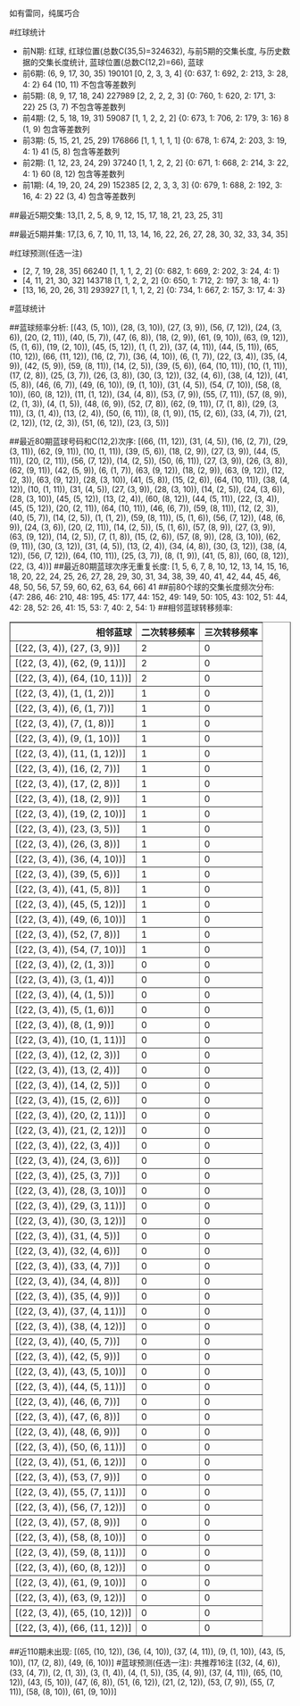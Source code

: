 <!-- 
.. title: 大乐透17103期(2017-09-04)数据分析报告
.. slug: dlott-17103-2017-09-04-report
.. date: 2017-09-05 08:00:00 UTC+08:00
.. tags: Lottery
.. link: 
.. description: 
.. type: text
-->

如有雷同，纯属巧合

<!-- TEASER_END-->

#红球统计

- 前N期: 红球, 红球位置(总数C(35,5)=324632), 与前5期的交集长度, 与历史数据的交集长度统计, 蓝球位置(总数C(12,2)=66), 蓝球
- 前6期: (6, 9, 17, 30, 35) 190101 [0, 2, 3, 3, 4] {0: 637, 1: 692, 2: 213, 3: 28, 4: 2} 64 (10, 11) 不包含等差数列
- 前5期: (8, 9, 17, 18, 24) 227989 [2, 2, 2, 2, 3] {0: 760, 1: 620, 2: 171, 3: 22} 25 (3, 7) 不包含等差数列
- 前4期: (2, 5, 18, 19, 31) 59087 [1, 1, 2, 2, 2] {0: 673, 1: 706, 2: 179, 3: 16} 8 (1, 9) 包含等差数列
- 前3期: (5, 15, 21, 25, 29) 176866 [1, 1, 1, 1, 1] {0: 678, 1: 674, 2: 203, 3: 19, 4: 1} 41 (5, 8) 包含等差数列
- 前2期: (1, 12, 23, 24, 29) 37240 [1, 1, 2, 2, 2] {0: 671, 1: 668, 2: 214, 3: 22, 4: 1} 60 (8, 12) 包含等差数列
- 前1期: (4, 19, 20, 24, 29) 152385 [2, 2, 3, 3, 3] {0: 679, 1: 688, 2: 192, 3: 16, 4: 2} 22 (3, 4) 包含等差数列

##最近5期交集:
13,[1, 2, 5, 8, 9, 12, 15, 17, 18, 21, 23, 25, 31]

##最近5期并集:
17,[3, 6, 7, 10, 11, 13, 14, 16, 22, 26, 27, 28, 30, 32, 33, 34, 35]

#红球预测(任选一注)

- [2, 7, 19, 28, 35] 66240 [1, 1, 1, 2, 2] {0: 682, 1: 669, 2: 202, 3: 24, 4: 1}
- [4, 11, 21, 30, 32] 143718 [1, 1, 2, 2, 2] {0: 650, 1: 712, 2: 197, 3: 18, 4: 1}
- [13, 16, 20, 26, 31] 293927 [1, 1, 1, 2, 2] {0: 734, 1: 667, 2: 157, 3: 17, 4: 3}

#蓝球统计

##蓝球频率分析:
[(43, (5, 10)), (28, (3, 10)), (27, (3, 9)), (56, (7, 12)), (24, (3, 6)), (20, (2, 11)), (40, (5, 7)), (47, (6, 8)), (18, (2, 9)), (61, (9, 10)), (63, (9, 12)), (5, (1, 6)), (19, (2, 10)), (45, (5, 12)), (1, (1, 2)), (37, (4, 11)), (44, (5, 11)), (65, (10, 12)), (66, (11, 12)), (16, (2, 7)), (36, (4, 10)), (6, (1, 7)), (22, (3, 4)), (35, (4, 9)), (42, (5, 9)), (59, (8, 11)), (14, (2, 5)), (39, (5, 6)), (64, (10, 11)), (10, (1, 11)), (17, (2, 8)), (25, (3, 7)), (26, (3, 8)), (30, (3, 12)), (32, (4, 6)), (38, (4, 12)), (41, (5, 8)), (46, (6, 7)), (49, (6, 10)), (9, (1, 10)), (31, (4, 5)), (54, (7, 10)), (58, (8, 10)), (60, (8, 12)), (11, (1, 12)), (34, (4, 8)), (53, (7, 9)), (55, (7, 11)), (57, (8, 9)), (2, (1, 3)), (4, (1, 5)), (48, (6, 9)), (52, (7, 8)), (62, (9, 11)), (7, (1, 8)), (29, (3, 11)), (3, (1, 4)), (13, (2, 4)), (50, (6, 11)), (8, (1, 9)), (15, (2, 6)), (33, (4, 7)), (21, (2, 12)), (12, (2, 3)), (51, (6, 12)), (23, (3, 5))]

##最近80期蓝球号码和C(12,2)次序:
 [(66, (11, 12)), (31, (4, 5)), (16, (2, 7)), (29, (3, 11)), (62, (9, 11)), (10, (1, 11)), (39, (5, 6)), (18, (2, 9)), (27, (3, 9)), (44, (5, 11)), (20, (2, 11)), (56, (7, 12)), (14, (2, 5)), (50, (6, 11)), (27, (3, 9)), (26, (3, 8)), (62, (9, 11)), (42, (5, 9)), (6, (1, 7)), (63, (9, 12)), (18, (2, 9)), (63, (9, 12)), (12, (2, 3)), (63, (9, 12)), (28, (3, 10)), (41, (5, 8)), (15, (2, 6)), (64, (10, 11)), (38, (4, 12)), (10, (1, 11)), (31, (4, 5)), (27, (3, 9)), (28, (3, 10)), (14, (2, 5)), (24, (3, 6)), (28, (3, 10)), (45, (5, 12)), (13, (2, 4)), (60, (8, 12)), (44, (5, 11)), (22, (3, 4)), (45, (5, 12)), (20, (2, 11)), (64, (10, 11)), (46, (6, 7)), (59, (8, 11)), (12, (2, 3)), (40, (5, 7)), (14, (2, 5)), (1, (1, 2)), (59, (8, 11)), (5, (1, 6)), (56, (7, 12)), (48, (6, 9)), (24, (3, 6)), (20, (2, 11)), (14, (2, 5)), (5, (1, 6)), (57, (8, 9)), (27, (3, 9)), (63, (9, 12)), (14, (2, 5)), (7, (1, 8)), (15, (2, 6)), (57, (8, 9)), (28, (3, 10)), (62, (9, 11)), (30, (3, 12)), (31, (4, 5)), (13, (2, 4)), (34, (4, 8)), (30, (3, 12)), (38, (4, 12)), (56, (7, 12)), (64, (10, 11)), (25, (3, 7)), (8, (1, 9)), (41, (5, 8)), (60, (8, 12)), (22, (3, 4))]
##最近80期蓝球次序无重复长度:
 [1, 5, 6, 7, 8, 10, 12, 13, 14, 15, 16, 18, 20, 22, 24, 25, 26, 27, 28, 29, 30, 31, 34, 38, 39, 40, 41, 42, 44, 45, 46, 48, 50, 56, 57, 59, 60, 62, 63, 64, 66] 41
##前80个球的交集长度频次分布:
{47: 286, 46: 210, 48: 195, 45: 177, 44: 152, 49: 149, 50: 105, 43: 102, 51: 44, 42: 28, 52: 26, 41: 15, 53: 7, 40: 2, 54: 1}
##相邻蓝球转移频率:
 <table border="1" class="table table-striped dataframe">
  <thead>
    <tr style="text-align: right;">
      <th>相邻蓝球</th>
      <th>二次转移频率</th>
      <th>三次转移频率</th>
    </tr>
  </thead>
  <tbody>
    <tr>
      <td>[(22, (3, 4)), (27, (3, 9))]</td>
      <td>2</td>
      <td>0</td>
    </tr>
    <tr>
      <td>[(22, (3, 4)), (62, (9, 11))]</td>
      <td>2</td>
      <td>0</td>
    </tr>
    <tr>
      <td>[(22, (3, 4)), (64, (10, 11))]</td>
      <td>2</td>
      <td>0</td>
    </tr>
    <tr>
      <td>[(22, (3, 4)), (1, (1, 2))]</td>
      <td>1</td>
      <td>0</td>
    </tr>
    <tr>
      <td>[(22, (3, 4)), (6, (1, 7))]</td>
      <td>1</td>
      <td>0</td>
    </tr>
    <tr>
      <td>[(22, (3, 4)), (7, (1, 8))]</td>
      <td>1</td>
      <td>0</td>
    </tr>
    <tr>
      <td>[(22, (3, 4)), (9, (1, 10))]</td>
      <td>1</td>
      <td>0</td>
    </tr>
    <tr>
      <td>[(22, (3, 4)), (11, (1, 12))]</td>
      <td>1</td>
      <td>0</td>
    </tr>
    <tr>
      <td>[(22, (3, 4)), (16, (2, 7))]</td>
      <td>1</td>
      <td>0</td>
    </tr>
    <tr>
      <td>[(22, (3, 4)), (17, (2, 8))]</td>
      <td>1</td>
      <td>0</td>
    </tr>
    <tr>
      <td>[(22, (3, 4)), (18, (2, 9))]</td>
      <td>1</td>
      <td>0</td>
    </tr>
    <tr>
      <td>[(22, (3, 4)), (19, (2, 10))]</td>
      <td>1</td>
      <td>0</td>
    </tr>
    <tr>
      <td>[(22, (3, 4)), (23, (3, 5))]</td>
      <td>1</td>
      <td>0</td>
    </tr>
    <tr>
      <td>[(22, (3, 4)), (26, (3, 8))]</td>
      <td>1</td>
      <td>0</td>
    </tr>
    <tr>
      <td>[(22, (3, 4)), (36, (4, 10))]</td>
      <td>1</td>
      <td>0</td>
    </tr>
    <tr>
      <td>[(22, (3, 4)), (39, (5, 6))]</td>
      <td>1</td>
      <td>0</td>
    </tr>
    <tr>
      <td>[(22, (3, 4)), (41, (5, 8))]</td>
      <td>1</td>
      <td>0</td>
    </tr>
    <tr>
      <td>[(22, (3, 4)), (45, (5, 12))]</td>
      <td>1</td>
      <td>0</td>
    </tr>
    <tr>
      <td>[(22, (3, 4)), (49, (6, 10))]</td>
      <td>1</td>
      <td>0</td>
    </tr>
    <tr>
      <td>[(22, (3, 4)), (52, (7, 8))]</td>
      <td>1</td>
      <td>0</td>
    </tr>
    <tr>
      <td>[(22, (3, 4)), (54, (7, 10))]</td>
      <td>1</td>
      <td>0</td>
    </tr>
    <tr>
      <td>[(22, (3, 4)), (2, (1, 3))]</td>
      <td>0</td>
      <td>0</td>
    </tr>
    <tr>
      <td>[(22, (3, 4)), (3, (1, 4))]</td>
      <td>0</td>
      <td>0</td>
    </tr>
    <tr>
      <td>[(22, (3, 4)), (4, (1, 5))]</td>
      <td>0</td>
      <td>0</td>
    </tr>
    <tr>
      <td>[(22, (3, 4)), (5, (1, 6))]</td>
      <td>0</td>
      <td>0</td>
    </tr>
    <tr>
      <td>[(22, (3, 4)), (8, (1, 9))]</td>
      <td>0</td>
      <td>0</td>
    </tr>
    <tr>
      <td>[(22, (3, 4)), (10, (1, 11))]</td>
      <td>0</td>
      <td>0</td>
    </tr>
    <tr>
      <td>[(22, (3, 4)), (12, (2, 3))]</td>
      <td>0</td>
      <td>0</td>
    </tr>
    <tr>
      <td>[(22, (3, 4)), (13, (2, 4))]</td>
      <td>0</td>
      <td>0</td>
    </tr>
    <tr>
      <td>[(22, (3, 4)), (14, (2, 5))]</td>
      <td>0</td>
      <td>0</td>
    </tr>
    <tr>
      <td>[(22, (3, 4)), (15, (2, 6))]</td>
      <td>0</td>
      <td>0</td>
    </tr>
    <tr>
      <td>[(22, (3, 4)), (20, (2, 11))]</td>
      <td>0</td>
      <td>0</td>
    </tr>
    <tr>
      <td>[(22, (3, 4)), (21, (2, 12))]</td>
      <td>0</td>
      <td>0</td>
    </tr>
    <tr>
      <td>[(22, (3, 4)), (22, (3, 4))]</td>
      <td>0</td>
      <td>0</td>
    </tr>
    <tr>
      <td>[(22, (3, 4)), (24, (3, 6))]</td>
      <td>0</td>
      <td>0</td>
    </tr>
    <tr>
      <td>[(22, (3, 4)), (25, (3, 7))]</td>
      <td>0</td>
      <td>0</td>
    </tr>
    <tr>
      <td>[(22, (3, 4)), (28, (3, 10))]</td>
      <td>0</td>
      <td>0</td>
    </tr>
    <tr>
      <td>[(22, (3, 4)), (29, (3, 11))]</td>
      <td>0</td>
      <td>0</td>
    </tr>
    <tr>
      <td>[(22, (3, 4)), (30, (3, 12))]</td>
      <td>0</td>
      <td>0</td>
    </tr>
    <tr>
      <td>[(22, (3, 4)), (31, (4, 5))]</td>
      <td>0</td>
      <td>0</td>
    </tr>
    <tr>
      <td>[(22, (3, 4)), (32, (4, 6))]</td>
      <td>0</td>
      <td>0</td>
    </tr>
    <tr>
      <td>[(22, (3, 4)), (33, (4, 7))]</td>
      <td>0</td>
      <td>0</td>
    </tr>
    <tr>
      <td>[(22, (3, 4)), (34, (4, 8))]</td>
      <td>0</td>
      <td>0</td>
    </tr>
    <tr>
      <td>[(22, (3, 4)), (35, (4, 9))]</td>
      <td>0</td>
      <td>0</td>
    </tr>
    <tr>
      <td>[(22, (3, 4)), (37, (4, 11))]</td>
      <td>0</td>
      <td>0</td>
    </tr>
    <tr>
      <td>[(22, (3, 4)), (38, (4, 12))]</td>
      <td>0</td>
      <td>0</td>
    </tr>
    <tr>
      <td>[(22, (3, 4)), (40, (5, 7))]</td>
      <td>0</td>
      <td>0</td>
    </tr>
    <tr>
      <td>[(22, (3, 4)), (42, (5, 9))]</td>
      <td>0</td>
      <td>0</td>
    </tr>
    <tr>
      <td>[(22, (3, 4)), (43, (5, 10))]</td>
      <td>0</td>
      <td>0</td>
    </tr>
    <tr>
      <td>[(22, (3, 4)), (44, (5, 11))]</td>
      <td>0</td>
      <td>0</td>
    </tr>
    <tr>
      <td>[(22, (3, 4)), (46, (6, 7))]</td>
      <td>0</td>
      <td>0</td>
    </tr>
    <tr>
      <td>[(22, (3, 4)), (47, (6, 8))]</td>
      <td>0</td>
      <td>0</td>
    </tr>
    <tr>
      <td>[(22, (3, 4)), (48, (6, 9))]</td>
      <td>0</td>
      <td>0</td>
    </tr>
    <tr>
      <td>[(22, (3, 4)), (50, (6, 11))]</td>
      <td>0</td>
      <td>0</td>
    </tr>
    <tr>
      <td>[(22, (3, 4)), (51, (6, 12))]</td>
      <td>0</td>
      <td>0</td>
    </tr>
    <tr>
      <td>[(22, (3, 4)), (53, (7, 9))]</td>
      <td>0</td>
      <td>0</td>
    </tr>
    <tr>
      <td>[(22, (3, 4)), (55, (7, 11))]</td>
      <td>0</td>
      <td>0</td>
    </tr>
    <tr>
      <td>[(22, (3, 4)), (56, (7, 12))]</td>
      <td>0</td>
      <td>0</td>
    </tr>
    <tr>
      <td>[(22, (3, 4)), (57, (8, 9))]</td>
      <td>0</td>
      <td>0</td>
    </tr>
    <tr>
      <td>[(22, (3, 4)), (58, (8, 10))]</td>
      <td>0</td>
      <td>0</td>
    </tr>
    <tr>
      <td>[(22, (3, 4)), (59, (8, 11))]</td>
      <td>0</td>
      <td>0</td>
    </tr>
    <tr>
      <td>[(22, (3, 4)), (60, (8, 12))]</td>
      <td>0</td>
      <td>0</td>
    </tr>
    <tr>
      <td>[(22, (3, 4)), (61, (9, 10))]</td>
      <td>0</td>
      <td>0</td>
    </tr>
    <tr>
      <td>[(22, (3, 4)), (63, (9, 12))]</td>
      <td>0</td>
      <td>0</td>
    </tr>
    <tr>
      <td>[(22, (3, 4)), (65, (10, 12))]</td>
      <td>0</td>
      <td>0</td>
    </tr>
    <tr>
      <td>[(22, (3, 4)), (66, (11, 12))]</td>
      <td>0</td>
      <td>0</td>
    </tr>
  </tbody>
</table>
##近110期未出现:
 [(65, (10, 12)), (36, (4, 10)), (37, (4, 11)), (9, (1, 10)), (43, (5, 10)), (17, (2, 8)), (49, (6, 10))]
#蓝球预测(任选一注):
共推荐16注
 [(32, (4, 6)), (33, (4, 7)), (2, (1, 3)), (3, (1, 4)), (4, (1, 5)), (35, (4, 9)), (37, (4, 11)), (65, (10, 12)), (43, (5, 10)), (47, (6, 8)), (51, (6, 12)), (21, (2, 12)), (53, (7, 9)), (55, (7, 11)), (58, (8, 10)), (61, (9, 10))]

